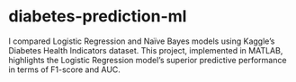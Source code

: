 # diabetes-prediction-ml
I compared Logistic Regression and Naïve Bayes models using Kaggle’s Diabetes Health Indicators dataset. This project, implemented in MATLAB, highlights the Logistic Regression model’s superior predictive performance in terms of F1-score and AUC.
